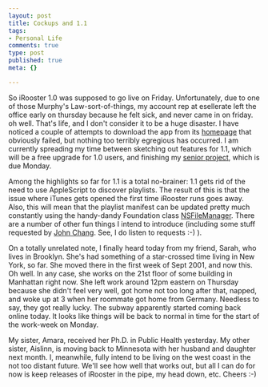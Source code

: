 ```yaml
--- 
layout: post
title: Cockups and 1.1
tags: 
- Personal Life
comments: true
type: post
published: true
meta: {}

---
```

So iRooster 1.0 was supposed to go live on Friday. Unfortunately, due to one of those Murphy's Law-sort-of-things, my account rep at esellerate left the office early on thursday because he felt sick, and never came in on friday. oh well. That's life, and I don't consider it to be a huge disaster. I have noticed a couple of attempts to download the app from its <a href="http://www.sixdollarchimp.com/irooster.aspx">homepage</a> that obviously failed, but nothing too terribly egregious has occurred. I am currently spreading my time between sketching out features for 1.1, which will be a free upgrade for 1.0 users, and finishing my <a href="http://www.sixdollarchimp.com/fmsnet.aspx">senior project</a>, which is due Monday.

Among the highlights so far for 1.1 is a total no-brainer: 1.1 gets rid of the need to use AppleScript to discover playlists. The result of this is that the issue where iTunes gets opened the first time iRooster runs goes away. Also, this will mean that the playlist manifest can be updated pretty much constantly using the handy-dandy Foundation class <a href="http://developer.apple.com/documentation/Cocoa/Reference/Foundation/ObjC_classic/Classes/NSFileManager.html">NSFileManager</a>. There are a number of other fun things I intend to introduce (including some stuff requested by <a href="http://www.68k.org/~jrc/blog/">John Chang</a>. See, I do listen to requests :-) ).

On a totally unrelated note, I finally heard today from my friend, Sarah, who lives in Brooklyn. She's had something of a star-crossed time living in New York, so far. She moved there in the first week of Sept 2001, and now this. Oh well. In any case, she works on the 21st floor of some building in Manhattan right now. She left work around 12pm eastern on Thursday because she didn't feel very well, got home not too long after that, napped, and woke up at 3 when her roommate got home from Germany. Needless to say, they got really lucky. The subway apparently started coming back online today. It looks like things will be back to normal in time for the start of the work-week on Monday.

My sister, Amara, received her Ph.D. in Public Health yesterday. My other sister, Aislinn, is moving back to Minnesota with her husband and daughter next month. I, meanwhile, fully intend to be living on the west coast in the not too distant future. We'll see how well that works out, but all I can do for now is keep releases of iRooster in the pipe, my head down, etc. Cheers :-)
